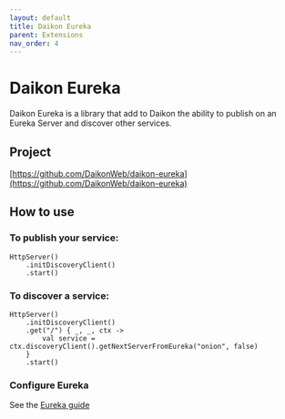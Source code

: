 ```yaml
---
layout: default
title: Daikon Eureka
parent: Extensions
nav_order: 4
---
```


# Daikon Eureka
Daikon Eureka is a library that add to Daikon the ability to publish on an Eureka Server and discover other services.

## Project
[https://github.com/DaikonWeb/daikon-eureka](https://github.com/DaikonWeb/daikon-eureka)

## How to use

### To publish your service:
```
HttpServer()
    .initDiscoveryClient()
    .start()
```

### To discover a service:
```
HttpServer()
    .initDiscoveryClient()
    .get("/") { _, _, ctx ->
        val service = ctx.discoveryClient().getNextServerFromEureka("onion", false)
    }
    .start()
```

### Configure Eureka
See the [Eureka guide](https://cloud.spring.io/spring-cloud-netflix/multi/multi__service_discovery_eureka_clients.html)
